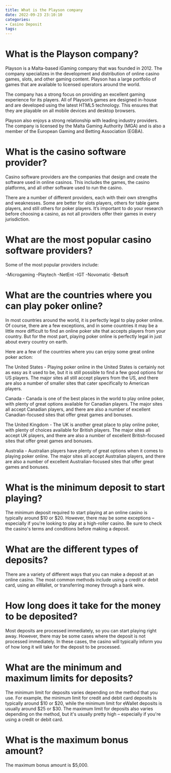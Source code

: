 ```yaml
---
title: What is the Playson company
date: 2022-09-23 23:10:10
categories:
- Casino Deposit
tags:
---
```



#  What is the Playson company?

Playson is a Malta-based iGaming company that was founded in 2012. The company specializes in the development and distribution of online casino games, slots, and other gaming content. Playson has a large portfolio of games that are available to licensed operators around the world.

The company has a strong focus on providing an excellent gaming experience for its players. All of Playson’s games are designed in-house and are developed using the latest HTML5 technology. This ensures that they are playable on all mobile devices and desktop browsers.

Playson also enjoys a strong relationship with leading industry providers. The company is licensed by the Malta Gaming Authority (MGA) and is also a member of the European Gaming and Betting Association (EGBA).

#  What is the casino software provider?

Casino software providers are the companies that design and create the software used in online casinos. This includes the games, the casino platforms, and all other software used to run the casino.

There are a number of different providers, each with their own strengths and weaknesses. Some are better for slots players, others for table game players, and still others for poker players. It’s important to do your research before choosing a casino, as not all providers offer their games in every jurisdiction.

# What are the most popular casino software providers?

Some of the most popular providers include:

-Microgaming
-Playtech
-NetEnt
-IGT
-Novomatic
-Betsoft

#  What are the countries where you can play poker online?

In most countries around the world, it is perfectly legal to play poker online. Of course, there are a few exceptions, and in some countries it may be a little more difficult to find an online poker site that accepts players from your country. But for the most part, playing poker online is perfectly legal in just about every country on earth.

Here are a few of the countries where you can enjoy some great online poker action:

The United States - Playing poker online in the United States is certainly not as easy as it used to be, but it is still possible to find a few good options for US players. The major sites all still accept players from the US, and there are also a number of smaller sites that cater specifically to American players.

Canada - Canada is one of the best places in the world to play online poker, with plenty of great options available for Canadian players. The major sites all accept Canadian players, and there are also a number of excellent Canadian-focused sites that offer great games and bonuses.

The United Kingdom - The UK is another great place to play online poker, with plenty of choices available for British players. The major sites all accept UK players, and there are also a number of excellent British-focused sites that offer great games and bonuses.

Australia - Australian players have plenty of great options when it comes to playing poker online. The major sites all accept Australian players, and there are also a number of excellent Australian-focused sites that offer great games and bonuses.

#  What is the minimum deposit to start playing?

The minimum deposit required to start playing at an online casino is typically around $10 or $20. However, there may be some exceptions – especially if you're looking to play at a high-roller casino. Be sure to check the casino's terms and conditions before making a deposit.

# What are the different types of deposits?

There are a variety of different ways that you can make a deposit at an online casino. The most common methods include using a credit or debit card, using an eWallet, or transferring money through a bank wire.

# How long does it take for the money to be deposited?

Most deposits are processed immediately, so you can start playing right away. However, there may be some cases where the deposit is not processed immediately. In these cases, the casino will typically inform you of how long it will take for the deposit to be processed.

# What are the minimum and maximum limits for deposits?

The minimum limit for deposits varies depending on the method that you use. For example, the minimum limit for credit and debit card deposits is typically around $10 or $20, while the minimum limit for eWallet deposits is usually around $25 or $30. The maximum limit for deposits also varies depending on the method, but it's usually pretty high – especially if you're using a credit or debit card.

#  What is the maximum bonus amount?

The maximum bonus amount is $5,000.